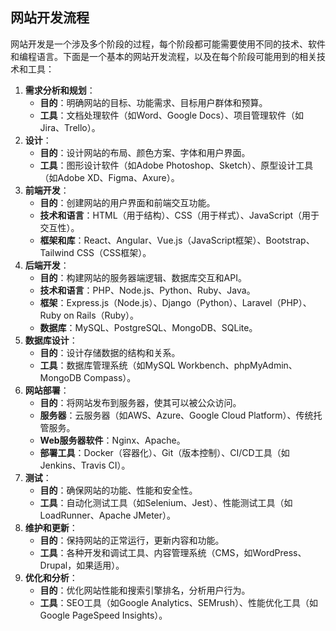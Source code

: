 ## 网站开发流程

网站开发是一个涉及多个阶段的过程，每个阶段都可能需要使用不同的技术、软件和编程语言。下面是一个基本的网站开发流程，以及在每个阶段可能用到的相关技术和工具：

1. **需求分析和规划**：
   - **目的**：明确网站的目标、功能需求、目标用户群体和预算。
   - **工具**：文档处理软件（如Word、Google Docs）、项目管理软件（如Jira、Trello）。
2. **设计**：
   - **目的**：设计网站的布局、颜色方案、字体和用户界面。
   - **工具**：图形设计软件（如Adobe Photoshop、Sketch）、原型设计工具（如Adobe XD、Figma、Axure）。
3. **前端开发**：
   - **目的**：创建网站的用户界面和前端交互功能。
   - **技术和语言**：HTML（用于结构）、CSS（用于样式）、JavaScript（用于交互性）。
   - **框架和库**：React、Angular、Vue.js（JavaScript框架）、Bootstrap、Tailwind CSS（CSS框架）。
4. **后端开发**：
   - **目的**：构建网站的服务器端逻辑、数据库交互和API。
   - **技术和语言**：PHP、Node.js、Python、Ruby、Java。
   - **框架**：Express.js（Node.js）、Django（Python）、Laravel（PHP）、Ruby on Rails（Ruby）。
   - **数据库**：MySQL、PostgreSQL、MongoDB、SQLite。
5. **数据库设计**：
   - **目的**：设计存储数据的结构和关系。
   - **工具**：数据库管理系统（如MySQL Workbench、phpMyAdmin、MongoDB Compass）。
6. **网站部署**：
   - **目的**：将网站发布到服务器，使其可以被公众访问。
   - **服务器**：云服务器（如AWS、Azure、Google Cloud Platform）、传统托管服务。
   - **Web服务器软件**：Nginx、Apache。
   - **部署工具**：Docker（容器化）、Git（版本控制）、CI/CD工具（如Jenkins、Travis CI）。
7. **测试**：
   - **目的**：确保网站的功能、性能和安全性。
   - **工具**：自动化测试工具（如Selenium、Jest）、性能测试工具（如LoadRunner、Apache JMeter）。
8. **维护和更新**：
   - **目的**：保持网站的正常运行，更新内容和功能。
   - **工具**：各种开发和调试工具、内容管理系统（CMS，如WordPress、Drupal，如果适用）。
9. **优化和分析**：
   - **目的**：优化网站性能和搜索引擎排名，分析用户行为。
   - **工具**：SEO工具（如Google Analytics、SEMrush）、性能优化工具（如Google PageSpeed Insights）。